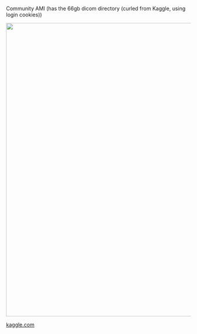 Community AMI (has the 66gb dicom directory (curled from Kaggle, using login cookies))

<img src="http://imgur.com/whwF5WS.png" width="800">

[kaggle.com](https://www.kaggle.com/c/data-science-bowl-2017)



